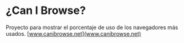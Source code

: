 # ¿Can I Browse?
Proyecto para mostrar el porcentaje de uso de los navegadores más usados. [www.canibrowse.net](www.canibrowse.net)

